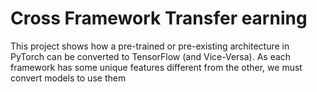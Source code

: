 # Cross Framework Transfer earning
This project shows how a pre-trained or pre-existing architecture in PyTorch can be converted to TensorFlow (and Vice-Versa). As each framework has some unique features different from the other, we must convert models to use them
